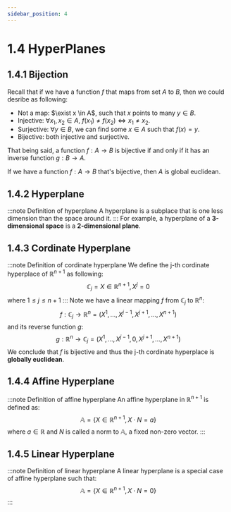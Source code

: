 ```yaml
---
sidebar_position: 4
---
```


# 1.4 HyperPlanes

## 1.4.1 Bijection

Recall that if we have a function $f$ that maps from set $A$ to $B$, then we could desribe as following:
- Not a map: $\exist x \in A$, such that $x$ points to many $y \in B$.
- Injective: $\forall x_1, x_2 \in A$, $f(x_1) \neq f(x_2) \iff x_1 \neq x_2$.
- Surjective: $\forall y \in B$, we can find some $x \in A$ such that $f(x) = y$.
- Bijective: both injective and surjective.

That being said, a function $f:A\to B$ is bijective if and only if it has an inverse function $g: B \to A$.

If we have a function $f: A \to B$ that's bijective, then $A$ is global euclidean.

## 1.4.2 Hyperplane

:::note Definition of hyperplane
A hyperplane is a subplace that is one less dimension than the space around it.
:::
For example, a hyperplane of a **3-dimensional space** is a **2-dimensional plane**.

## 1.4.3 Cordinate Hyperplane
:::note Definition of cordinate hyperplane
We define the j-th cordinate hyperplace of $\mathbb{R}^{n+1}$ as following:
$$
\mathbb{C}_{j} = {X \in \mathbb{R}^{n+1}, X^j = 0}
$$
where $1 \leq j \leq n+1$
:::
Note we have a linear mapping $f$ from $\mathbb{C}_j$ to $\mathbb{R}^n$:
$$
f: \mathbb{C}_j \to \mathbb{R}^n = (X^1,\dots,X^{j-1},X^{j+1},\dots,X^{n+1})
$$
and its reverse function $g$:
$$
g: \mathbb{R}^n \to \mathbb{C}_j = (X^1,\dots,X^{j-1},0,X^{j+1},\dots,X^{n+1})
$$
We conclude that $f$ is bijective and thus the j-th cordinate hyperplace is **globally euclidean**.
## 1.4.4 Affine Hyperplane
:::note Definition of affine hyperplane
An affine hyperplane in $\mathbb{R}^{n+1}$ is defined as:
$$
\mathbb{A} = \{X \in \mathbb{R}^{n+1}, X \cdot N = a \}
$$
where $a \in \mathbb{R}$ and $N$ is called a norm to $\mathbb{A}$, a fixed non-zero vector.
:::

## 1.4.5 Linear Hyperplane
:::note Definition of linear hyperplane
A linear hyperplane is a special case of affine hyperplane such that:
$$
\mathbb{A} = \{X \in \mathbb{R}^{n+1}, X \cdot N = 0 \}
$$
:::